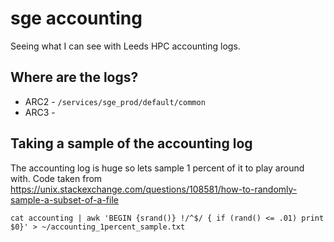 # sge accounting
Seeing what I can see with Leeds HPC accounting logs.

## Where are the logs?

* ARC2 - `/services/sge_prod/default/common`
* ARC3 - 

## Taking a sample of the accounting log

The accounting log is huge so lets sample 1 percent of it to play around with. Code taken from https://unix.stackexchange.com/questions/108581/how-to-randomly-sample-a-subset-of-a-file 

```
cat accounting | awk 'BEGIN {srand()} !/^$/ { if (rand() <= .01) print $0}' > ~/accounting_1percent_sample.txt
```
